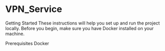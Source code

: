 # VPN_Service

Getting Started
These instructions will help you set up and run the project locally. Before you begin, make sure you have Docker installed on your machine.

Prerequisites
Docker
